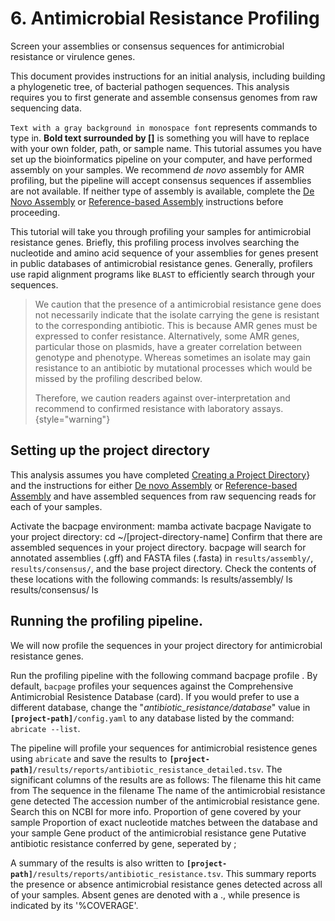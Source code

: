 # 6. Antimicrobial Resistance Profiling
<card-summary>
    Screen your assemblies or consensus sequences for antimicrobial resistance or virulence genes. 
</card-summary>

This document provides instructions for an initial analysis, including building a phylogenetic tree, of bacterial
pathogen sequences.
This analysis requires you to first generate and assemble consensus genomes from raw sequencing data.

<procedure type="choices" title="Important notes for following this tutorial" id="intro-table">
    <step>
        <code>Text with a gray background in monospace font</code> represents commands to type in.
    </step>
    <step>
        <b>Bold text surrounded by []</b> is something you will have to replace with your own folder, path, or sample 
        name.
    </step>
    <step>
        This tutorial assumes you have set up the bioinformatics pipeline on your computer, and have performed assembly 
        on your samples. We recommend <i>de novo</i> assembly for AMR profiling, but the pipeline will accept consensus 
        sequences if assemblies are not available. If neither type of assembly is available, complete the 
        <a href="De-novo-Assembly.md">De Novo Assembly</a> or 
        <a href="Reference-based-Assembly.md">Reference-based Assembly</a> instructions before proceeding.
    </step>
</procedure>

This tutorial will take you through profiling your samples for antimicrobial resistance genes. Briefly, this profiling 
process involves searching the nucleotide and amino acid sequence of your assemblies for genes present in public 
databases of antimicrobial resistance genes. Generally, profilers use rapid alignment programs like <code>BLAST</code>
to efficiently search through your sequences.

> We caution that the presence of a antimicrobial resistance gene does not necessarily indicate that the isolate 
> carrying the gene is resistant to the corresponding antibiotic. This is because AMR genes must be expressed to confer 
> resistance. Alternatively, some AMR genes, particular those on plasmids, have a greater correlation between genotype 
> and phenotype. Whereas sometimes an isolate may gain resistance to an antibiotic by mutational processes which would 
> be missed by the profiling described below.
> 
> Therefore, we caution readers against over-interpretation and recommend to confirmed resistance with laboratory assays.
{style="warning"}

## Setting up the project directory

This analysis assumes you have completed [Creating a Project Directory](Creating-a-Project-Directory.md)} and the 
instructions for either [De novo Assembly](De-novo-Assembly.md) or [Reference-based Assembly](Reference-based-Assembly.md)  and have assembled 
sequences from raw sequencing reads for each of your samples.

<procedure type="steps">
    <step>
        Activate the bacpage environment:
        <code-block lang="bash">mamba activate bacpage</code-block>
    </step>
    <step>
        Navigate to your project directory:
        <code-block lang="bash" >cd ~/[project-directory-name]</code-block>
    </step>
    <step>
        Confirm that there are assembled sequences in your project directory. bacpage will search for annotated 
        assemblies (.gff) and FASTA files (.fasta) in <code>results/assembly/</code>,
        <code>results/consensus/</code>, and the base project directory. Check the contents of these locations with the 
        following commands:
        <code-block lang="bash" >
            ls results/assembly/
            ls results/consensus/
            ls
        </code-block>
    </step>
</procedure>

## Running the profiling pipeline.

We will now profile the sequences in your project directory for antimicrobial resistance genes.

<procedure type="steps">
    <step>
        Run the profiling pipeline with the following command
        <code-block>bacpage profile .</code-block>
        <note>
            By default, <code>bacpage</code> profiles your sequences against the Comprehensive Antimicrobial Resistence Database 
            (card). If you would prefer to use a different database, change the "<i>antibiotic_resistance/database</i>" 
            value in <code><b>[project-path]</b>/config.yaml</code> to any database listed by the command: <code>abricate --list</code>.
        </note>
    </step>
</procedure>

The pipeline will profile your sequences for antimicrobial resistence genes using <code>abricate</code> and save the 
results to <code><b>[project-path]</b>/results/reports/antibiotic_resistance_detailed.tsv</code>. The significant 
columns of the results are as follows:
<deflist type="narrow">
    <def title="FILE">The filename this hit came from</def>
    <def title="SEQUENCE">The sequence in the filename</def>
    <def title="GENE">The name of the antimicrobial resistance gene detected</def>
    <def title="ACCESSION">The accession number of the antimicrobial resistance gene. Search this on NCBI for more info.</def>
    <def title="%COVERAGE">Proportion of gene covered by your sample</def>
    <def title="%IDENTITY">Proportion of exact nucleotide matches between the database and your sample</def>
    <def title="PRODUCT">Gene product of the antimicrobial resistance gene</def>
    <def title="RESISTANCE">Putative antibiotic resistance conferred by gene, seperated by <shortcut>;</shortcut></def>
</deflist>

A summary of the results is also written to <code><b>[project-path]</b>/results/reports/antibiotic_resistance.tsv</code>.
This summary reports the presence or absence antimicrobial resistance genes detected across all of your samples. Absent 
genes are denoted with a <shortcut>.</shortcut>, while presence is indicated by its '%COVERAGE'.